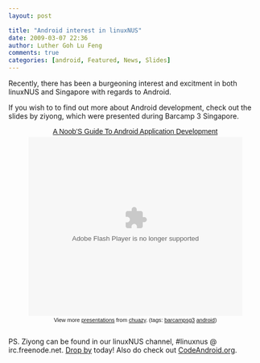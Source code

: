 ```yaml
---
layout: post

title: "Android interest in linuxNUS"
date: 2009-03-07 22:36
author: Luther Goh Lu Feng
comments: true
categories: [android, Featured, News, Slides]
---
```

Recently, there has been a burgeoning interest and excitment in both linuxNUS and Singapore with regards to Android.

If you wish to to find out more about Android development, check out the slides by ziyong, which were presented during Barcamp 3 Singapore.

<div align="center">
<div style="width:425px;text-align:centre" id="__ss_1078696"><a style="font:14px Helvetica,Arial,Sans-serif;display:block;margin:12px 0 3px 0;text-decoration:underline;" href="http://www.slideshare.net/chuazy/a-noobs-guide-to-android-application-development?type=powerpoint" title="A Noob’S Guide To Android Application Development">A Noob’S Guide To Android Application Development</a><object style="margin:0px" width="425" height="355"><param name="movie" value="http://static.slideshare.net/swf/ssplayer2.swf?doc=anoobsguidetoandroidapplicationdevelopment-090227111505-phpapp01&rel=0&stripped_title=a-noobs-guide-to-android-application-development" /><param name="allowFullScreen" value="true"/><param name="allowScriptAccess" value="always"/><embed src="http://static.slideshare.net/swf/ssplayer2.swf?doc=anoobsguidetoandroidapplicationdevelopment-090227111505-phpapp01&rel=0&stripped_title=a-noobs-guide-to-android-application-development" type="application/x-shockwave-flash" allowscriptaccess="always" allowfullscreen="true" width="425" height="355"></embed></object><div style="font-size:11px;font-family:tahoma,arial;height:26px;padding-top:2px;">View more <a style="text-decoration:underline;" href="http://www.slideshare.net/">presentations</a> from <a style="text-decoration:underline;" href="http://www.slideshare.net/chuazy">chuazy</a>. (tags: <a style="text-decoration:underline;" href="http://slideshare.net/tag/barcampsg3">barcampsg3</a> <a style="text-decoration:underline;" href="http://slideshare.net/tag/android">android</a>)</div></div></div>

PS. Ziyong can be found in our linuxNUS channel, #linuxnus @ irc.freenode.net. <a href="http://opensource.nus.edu.sg/wiki/index.php/Connecting_to_IRC">Drop by</a> today! Also do check out <a href="http://www.codeandroid.org/">CodeAndroid.org</a>.
